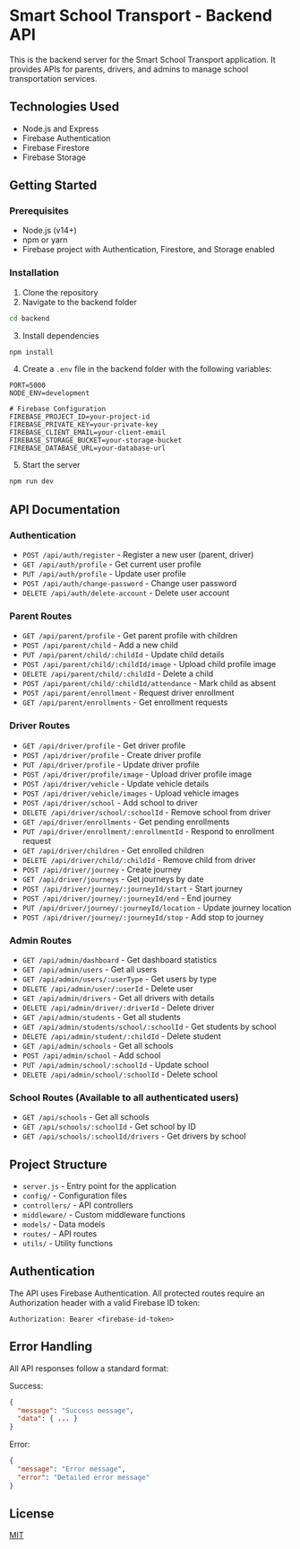 # Smart School Transport - Backend API

This is the backend server for the Smart School Transport application. It provides APIs for parents, drivers, and admins to manage school transportation services.

## Technologies Used

- Node.js and Express
- Firebase Authentication
- Firebase Firestore
- Firebase Storage

## Getting Started

### Prerequisites

- Node.js (v14+)
- npm or yarn
- Firebase project with Authentication, Firestore, and Storage enabled

### Installation

1. Clone the repository
2. Navigate to the backend folder
```bash
cd backend
```

3. Install dependencies
```bash
npm install
```

4. Create a `.env` file in the backend folder with the following variables:
```
PORT=5000
NODE_ENV=development

# Firebase Configuration
FIREBASE_PROJECT_ID=your-project-id
FIREBASE_PRIVATE_KEY=your-private-key
FIREBASE_CLIENT_EMAIL=your-client-email
FIREBASE_STORAGE_BUCKET=your-storage-bucket
FIREBASE_DATABASE_URL=your-database-url
```

5. Start the server
```bash
npm run dev
```

## API Documentation

### Authentication

- `POST /api/auth/register` - Register a new user (parent, driver)
- `GET /api/auth/profile` - Get current user profile
- `PUT /api/auth/profile` - Update user profile
- `POST /api/auth/change-password` - Change user password
- `DELETE /api/auth/delete-account` - Delete user account

### Parent Routes

- `GET /api/parent/profile` - Get parent profile with children
- `POST /api/parent/child` - Add a new child
- `PUT /api/parent/child/:childId` - Update child details
- `POST /api/parent/child/:childId/image` - Upload child profile image
- `DELETE /api/parent/child/:childId` - Delete a child
- `POST /api/parent/child/:childId/attendance` - Mark child as absent
- `POST /api/parent/enrollment` - Request driver enrollment
- `GET /api/parent/enrollments` - Get enrollment requests

### Driver Routes

- `GET /api/driver/profile` - Get driver profile
- `POST /api/driver/profile` - Create driver profile
- `PUT /api/driver/profile` - Update driver profile
- `POST /api/driver/profile/image` - Upload driver profile image
- `POST /api/driver/vehicle` - Update vehicle details
- `POST /api/driver/vehicle/images` - Upload vehicle images
- `POST /api/driver/school` - Add school to driver
- `DELETE /api/driver/school/:schoolId` - Remove school from driver
- `GET /api/driver/enrollments` - Get pending enrollments
- `PUT /api/driver/enrollment/:enrollmentId` - Respond to enrollment request
- `GET /api/driver/children` - Get enrolled children
- `DELETE /api/driver/child/:childId` - Remove child from driver
- `POST /api/driver/journey` - Create journey
- `GET /api/driver/journeys` - Get journeys by date
- `POST /api/driver/journey/:journeyId/start` - Start journey
- `POST /api/driver/journey/:journeyId/end` - End journey
- `PUT /api/driver/journey/:journeyId/location` - Update journey location
- `POST /api/driver/journey/:journeyId/stop` - Add stop to journey

### Admin Routes

- `GET /api/admin/dashboard` - Get dashboard statistics
- `GET /api/admin/users` - Get all users
- `GET /api/admin/users/:userType` - Get users by type
- `DELETE /api/admin/user/:userId` - Delete user
- `GET /api/admin/drivers` - Get all drivers with details
- `DELETE /api/admin/driver/:driverId` - Delete driver
- `GET /api/admin/students` - Get all students
- `GET /api/admin/students/school/:schoolId` - Get students by school
- `DELETE /api/admin/student/:childId` - Delete student
- `GET /api/admin/schools` - Get all schools
- `POST /api/admin/school` - Add school
- `PUT /api/admin/school/:schoolId` - Update school
- `DELETE /api/admin/school/:schoolId` - Delete school

### School Routes (Available to all authenticated users)

- `GET /api/schools` - Get all schools
- `GET /api/schools/:schoolId` - Get school by ID
- `GET /api/schools/:schoolId/drivers` - Get drivers by school

## Project Structure

- `server.js` - Entry point for the application
- `config/` - Configuration files
- `controllers/` - API controllers
- `middleware/` - Custom middleware functions
- `models/` - Data models
- `routes/` - API routes
- `utils/` - Utility functions

## Authentication

The API uses Firebase Authentication. All protected routes require an Authorization header with a valid Firebase ID token:

```
Authorization: Bearer <firebase-id-token>
```

## Error Handling

All API responses follow a standard format:

Success:
```json
{
  "message": "Success message",
  "data": { ... }
}
```

Error:
```json
{
  "message": "Error message",
  "error": "Detailed error message"
}
```

## License

[MIT](LICENSE) 